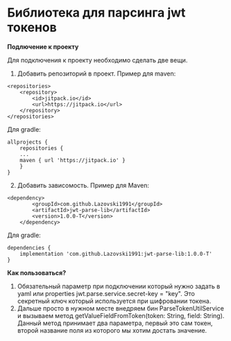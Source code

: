 # **Библиотека для парсинга jwt токенов**

**Подлючение к проекту**

Для подключения к проекту необходимо сделать две вещи.
1. Добавить репозиторий в проект. Пример для maven:
```
<repositories>
	<repository>
	    <id>jitpack.io</id>
	    <url>https://jitpack.io</url>
	</repository>
</repositories>
```
Для gradle:
```
allprojects {
	repositories {
	...
	maven { url 'https://jitpack.io' }
	}
}
```
2. Добавить зависомость. Пример для Maven:
```
<dependency>
	    <groupId>com.github.Lazovski1991</groupId>
	    <artifactId>jwt-parse-lib</artifactId>
	    <version>1.0.0-T</version>
	</dependency>
```
Для gradle:
```
dependencies {
	implementation 'com.github.Lazovski1991:jwt-parse-lib:1.0.0-T'
}
```

**Как пользоваться?**

1. Обязательный параметр при подключении который нужно задать в yaml или properties jwt.parse.service.secret-key = "key". Это секретный ключ который используется при шифровании токена. 
2. Дальше просто в нужном месте внедряем бин ParseTokenUtilService и вызываем метод getValueFieldFromToken(token: String, field: String). Данный метод принимает два параметра, первый это сам токен, второй название поля из которого мы хотим достать значение.



